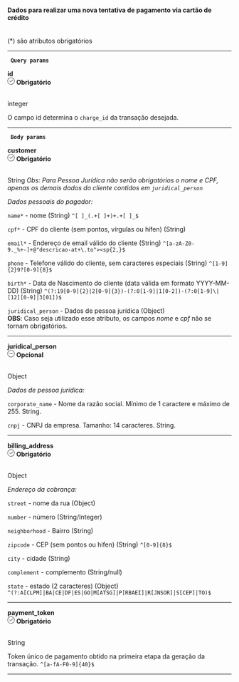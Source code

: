 <div>
    <div className="espaco-1">

   #### Dados para realizar uma nova tentativa de pagamento via cartão de crédito
  <br/>                                        
<div className="subtitulo">
    (*) são atributos obrigatórios
    </div>
    </div>

  ****

<div>  
        <p><code><strong> Query params </code></strong></p>
          <div className="left">
         <b>id</b>   
          </div>
           <div className="right">
            <div className="obrigatorio">
              <svg id="check-circle" xmlns="http://www.w3.org/2000/svg" width="16" height="16" viewBox="0 0 16 16">
  <path id="Caminho_19146" data-name="Caminho 19146" d="M127.946,200a8,8,0,1,0,8,8A7.936,7.936,0,0,0,127.946,200Zm0,15.2a7.2,7.2,0,0,1-5.09-12.29,7.131,7.131,0,0,1,5.09-2.11,7.2,7.2,0,0,1,0,14.4Z" transform="translate(-119.946 -200)" fill="#2f2f2f"/>
  <path id="Caminho_19147" data-name="Caminho 19147" d="M127.964,211.4l-2.4-2.4a.4.4,0,0,1,.564-.565l2.115,2.115,4.234-4.234a.4.4,0,1,1,.569.57l-4.518,4.514a.393.393,0,0,1-.564,0Z" transform="translate(-121.046 -201.241)" fill="#2f2f2f"/>
</svg> 
               <b>Obrigatório</b>      
            </div>
          </div>
  </div>                                      

<br/>                                        
<div className="subtitulo"> 

integer
</div>

O campo id determina o <code>charge_id</code> da transação desejada.

****

  </div>

   <div>  
   <p><code><strong> Body params </code></strong></p>

   <div>  
              <div className="left">
               <b>customer</b>   
              </div>
               <div className="right">
               <div className="obrigatorio">
                 <svg id="check-circle" xmlns="http://www.w3.org/2000/svg" width="16" height="16" viewBox="0 0 16 16">
      <path id="Caminho_19146" data-name="Caminho 19146" d="M127.946,200a8,8,0,1,0,8,8A7.936,7.936,0,0,0,127.946,200Zm0,15.2a7.2,7.2,0,0,1-5.09-12.29,7.131,7.131,0,0,1,5.09-2.11,7.2,7.2,0,0,1,0,14.4Z" transform="translate(-119.946 -200)" fill="#2f2f2f"/>
      <path id="Caminho_19147" data-name="Caminho 19147" d="M127.964,211.4l-2.4-2.4a.4.4,0,0,1,.564-.565l2.115,2.115,4.234-4.234a.4.4,0,1,1,.569.57l-4.518,4.514a.393.393,0,0,1-.564,0Z" transform="translate(-121.046 -201.241)" fill="#2f2f2f"/>
</svg> 
                  <b>Obrigatório</b>   
                </div>
              </div>
      </div>                                                
    
  <br/>                                        
<div className="subtitulo"> 
    
  String <em> Obs: Para Pessoa Jurídica não serão obrigatórios o nome e CPF, apenas os demais dados do cliente contidos em ``juridical_person``</em>
    </div>
 <div>
 <em>Dados pessoais do pagador:</em>
</div>

  ``name*`` - nome (String) ``^[ ]_(.+[ ]+)+.+[ ]_$``

  ``cpf*`` -  CPF do cliente (sem pontos, vírgulas ou hífen) (String)

  ``email*`` - Endereço de email válido do cliente (String) ``^[a-zA-Z0-9._%+-]+@"descricao-at+\.to"><sp{2,}$``

  ``phone`` - Telefone válido do cliente, sem caracteres especiais (String) ``^[1-9]{2}9?[0-9]{8}$``

  ``birth*`` - Data de Nascimento do cliente (data válida em formato YYYY-MM-DD) (String) ``^(?:19[0-9]{2}|2[0-9]{3})-(?:0[1-9]|1[0-2])-(?:0[1-9]\|[12][0-9]|3[01])$``

   ``juridical_person`` -  Dados de pessoa jurídica (Object)<br/>
  <b>OBS</b>: Caso seja utilizado esse atributo, os campos <i>nome</i> e <i>cpf</i> não se tornam obrigatórios.

  ****

   <div>  
           <div className="left">
           <b>juridical_person</b>   
          </div>
           <div className="right">
           <div className="opcional">
            <svg id="minus-circle" xmlns="http://www.w3.org/2000/svg" width="16" height="16" viewBox="0 0 16 16">
  <path id="Caminho_19359" data-name="Caminho 19359" d="M728,200a8,8,0,1,0,8,8A8.009,8.009,0,0,0,728,200Zm0,15.2a7.2,7.2,0,1,1,7.2-7.2A7.208,7.208,0,0,1,728,215.2Z" transform="translate(-720 -200)" fill="#2f2f2f"/>
  <path id="Caminho_19360" data-name="Caminho 19360" d="M732.541,209.5H725.5a.4.4,0,1,0,0,.8h7.043a.4.4,0,0,0,0-.8Z" transform="translate(-721.02 -201.9)" fill="#2f2f2f"/>
</svg> 
              <b>Opcional</b>   
            </div>
          </div>
  </div> 

  <br/>                                        
<div className="subtitulo"> 
    
 Object
    </div>
   <div>
 <em>Dados de pessoa jurídica:</em>
</div>

``corporate_name`` - Nome da razão social. Mínimo de 1 caractere e máximo de 255. String.


``cnpj`` - CNPJ da empresa. Tamanho: 14 caracteres. String.

****


   <div>  
              <div className="left">
               <b>billing_address</b>   
              </div>
               <div className="right">
               <div className="obrigatorio">
                 <svg id="check-circle" xmlns="http://www.w3.org/2000/svg" width="16" height="16" viewBox="0 0 16 16">
      <path id="Caminho_19146" data-name="Caminho 19146" d="M127.946,200a8,8,0,1,0,8,8A7.936,7.936,0,0,0,127.946,200Zm0,15.2a7.2,7.2,0,0,1-5.09-12.29,7.131,7.131,0,0,1,5.09-2.11,7.2,7.2,0,0,1,0,14.4Z" transform="translate(-119.946 -200)" fill="#2f2f2f"/>
      <path id="Caminho_19147" data-name="Caminho 19147" d="M127.964,211.4l-2.4-2.4a.4.4,0,0,1,.564-.565l2.115,2.115,4.234-4.234a.4.4,0,1,1,.569.57l-4.518,4.514a.393.393,0,0,1-.564,0Z" transform="translate(-121.046 -201.241)" fill="#2f2f2f"/>
</svg> 
                  <b>Obrigatório</b>   
                </div>
              </div>
      </div>                                                
    
  <br/>                                        
<div className="subtitulo"> 
    
  Object
    </div>
   <div>
 <em>Endereço da cobrança:</em>
</div>

  ``street`` - nome da rua (Object)

  ``number`` -  número (String/Integer)

  ``neighborhood`` - Bairro (String)

  ``zipcode`` - CEP (sem pontos ou hífen) (String) ``^[0-9]{8}$``

  ``city`` - cidade (String)

  ``complement`` - complemento (String/null)

  ``state`` -  estado (2 caracteres) (Object) ``^(?:A[CLPM]|BA|CE|DF|ES|GO|M[ATSG]|P[RBAEI]|R[JNSOR]|S[CEP]|TO)$``  

****

   <div>  
              <div className="left">
               <b>payment_token</b>   
              </div>
               <div className="right">
               <div className="obrigatorio">
                 <svg id="check-circle" xmlns="http://www.w3.org/2000/svg" width="16" height="16" viewBox="0 0 16 16">
      <path id="Caminho_19146" data-name="Caminho 19146" d="M127.946,200a8,8,0,1,0,8,8A7.936,7.936,0,0,0,127.946,200Zm0,15.2a7.2,7.2,0,0,1-5.09-12.29,7.131,7.131,0,0,1,5.09-2.11,7.2,7.2,0,0,1,0,14.4Z" transform="translate(-119.946 -200)" fill="#2f2f2f"/>
      <path id="Caminho_19147" data-name="Caminho 19147" d="M127.964,211.4l-2.4-2.4a.4.4,0,0,1,.564-.565l2.115,2.115,4.234-4.234a.4.4,0,1,1,.569.57l-4.518,4.514a.393.393,0,0,1-.564,0Z" transform="translate(-121.046 -201.241)" fill="#2f2f2f"/>
</svg> 
                  <b>Obrigatório</b>   
                </div>
              </div>
      </div>                                                
    
  <br/>                                        
<div className="subtitulo"> 
    
  String
    </div>
  Token único de pagamento obtido na primeira etapa da geração da transação. ``^[a-fA-F0-9]{40}$``

  ****
    
    